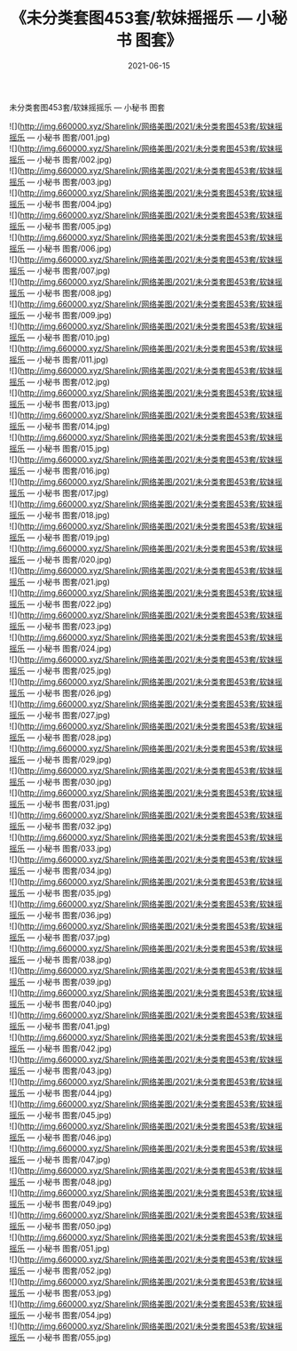 ﻿---
layout: post
title:  《未分类套图453套/软妹摇摇乐 — 小秘书 图套》
date:   2021-06-15
img: http://img.660000.xyz/Sharelink/网络美图/2021/未分类套图453套/软妹摇摇乐 — 小秘书 图套/000.jpg
categories: [美女, 清纯, 唯美]
---

未分类套图453套/软妹摇摇乐 — 小秘书 图套

 ![](http://img.660000.xyz/Sharelink/网络美图/2021/未分类套图453套/软妹摇摇乐 — 小秘书 图套/001.jpg) <br>![](http://img.660000.xyz/Sharelink/网络美图/2021/未分类套图453套/软妹摇摇乐 — 小秘书 图套/002.jpg) <br>![](http://img.660000.xyz/Sharelink/网络美图/2021/未分类套图453套/软妹摇摇乐 — 小秘书 图套/003.jpg) <br>![](http://img.660000.xyz/Sharelink/网络美图/2021/未分类套图453套/软妹摇摇乐 — 小秘书 图套/004.jpg) <br>![](http://img.660000.xyz/Sharelink/网络美图/2021/未分类套图453套/软妹摇摇乐 — 小秘书 图套/005.jpg) <br>![](http://img.660000.xyz/Sharelink/网络美图/2021/未分类套图453套/软妹摇摇乐 — 小秘书 图套/006.jpg) <br>![](http://img.660000.xyz/Sharelink/网络美图/2021/未分类套图453套/软妹摇摇乐 — 小秘书 图套/007.jpg) <br>![](http://img.660000.xyz/Sharelink/网络美图/2021/未分类套图453套/软妹摇摇乐 — 小秘书 图套/008.jpg) <br>![](http://img.660000.xyz/Sharelink/网络美图/2021/未分类套图453套/软妹摇摇乐 — 小秘书 图套/009.jpg) <br>![](http://img.660000.xyz/Sharelink/网络美图/2021/未分类套图453套/软妹摇摇乐 — 小秘书 图套/010.jpg) <br>![](http://img.660000.xyz/Sharelink/网络美图/2021/未分类套图453套/软妹摇摇乐 — 小秘书 图套/011.jpg) <br>![](http://img.660000.xyz/Sharelink/网络美图/2021/未分类套图453套/软妹摇摇乐 — 小秘书 图套/012.jpg) <br>![](http://img.660000.xyz/Sharelink/网络美图/2021/未分类套图453套/软妹摇摇乐 — 小秘书 图套/013.jpg) <br>![](http://img.660000.xyz/Sharelink/网络美图/2021/未分类套图453套/软妹摇摇乐 — 小秘书 图套/014.jpg) <br>![](http://img.660000.xyz/Sharelink/网络美图/2021/未分类套图453套/软妹摇摇乐 — 小秘书 图套/015.jpg) <br>![](http://img.660000.xyz/Sharelink/网络美图/2021/未分类套图453套/软妹摇摇乐 — 小秘书 图套/016.jpg) <br>![](http://img.660000.xyz/Sharelink/网络美图/2021/未分类套图453套/软妹摇摇乐 — 小秘书 图套/017.jpg) <br>![](http://img.660000.xyz/Sharelink/网络美图/2021/未分类套图453套/软妹摇摇乐 — 小秘书 图套/018.jpg) <br>![](http://img.660000.xyz/Sharelink/网络美图/2021/未分类套图453套/软妹摇摇乐 — 小秘书 图套/019.jpg) <br>![](http://img.660000.xyz/Sharelink/网络美图/2021/未分类套图453套/软妹摇摇乐 — 小秘书 图套/020.jpg) <br>![](http://img.660000.xyz/Sharelink/网络美图/2021/未分类套图453套/软妹摇摇乐 — 小秘书 图套/021.jpg) <br>![](http://img.660000.xyz/Sharelink/网络美图/2021/未分类套图453套/软妹摇摇乐 — 小秘书 图套/022.jpg) <br>![](http://img.660000.xyz/Sharelink/网络美图/2021/未分类套图453套/软妹摇摇乐 — 小秘书 图套/023.jpg) <br>![](http://img.660000.xyz/Sharelink/网络美图/2021/未分类套图453套/软妹摇摇乐 — 小秘书 图套/024.jpg) <br>![](http://img.660000.xyz/Sharelink/网络美图/2021/未分类套图453套/软妹摇摇乐 — 小秘书 图套/025.jpg) <br>![](http://img.660000.xyz/Sharelink/网络美图/2021/未分类套图453套/软妹摇摇乐 — 小秘书 图套/026.jpg) <br>![](http://img.660000.xyz/Sharelink/网络美图/2021/未分类套图453套/软妹摇摇乐 — 小秘书 图套/027.jpg) <br>![](http://img.660000.xyz/Sharelink/网络美图/2021/未分类套图453套/软妹摇摇乐 — 小秘书 图套/028.jpg) <br>![](http://img.660000.xyz/Sharelink/网络美图/2021/未分类套图453套/软妹摇摇乐 — 小秘书 图套/029.jpg) <br>![](http://img.660000.xyz/Sharelink/网络美图/2021/未分类套图453套/软妹摇摇乐 — 小秘书 图套/030.jpg) <br>![](http://img.660000.xyz/Sharelink/网络美图/2021/未分类套图453套/软妹摇摇乐 — 小秘书 图套/031.jpg) <br>![](http://img.660000.xyz/Sharelink/网络美图/2021/未分类套图453套/软妹摇摇乐 — 小秘书 图套/032.jpg) <br>![](http://img.660000.xyz/Sharelink/网络美图/2021/未分类套图453套/软妹摇摇乐 — 小秘书 图套/033.jpg) <br>![](http://img.660000.xyz/Sharelink/网络美图/2021/未分类套图453套/软妹摇摇乐 — 小秘书 图套/034.jpg) <br>![](http://img.660000.xyz/Sharelink/网络美图/2021/未分类套图453套/软妹摇摇乐 — 小秘书 图套/035.jpg) <br>![](http://img.660000.xyz/Sharelink/网络美图/2021/未分类套图453套/软妹摇摇乐 — 小秘书 图套/036.jpg) <br>![](http://img.660000.xyz/Sharelink/网络美图/2021/未分类套图453套/软妹摇摇乐 — 小秘书 图套/037.jpg) <br>![](http://img.660000.xyz/Sharelink/网络美图/2021/未分类套图453套/软妹摇摇乐 — 小秘书 图套/038.jpg) <br>![](http://img.660000.xyz/Sharelink/网络美图/2021/未分类套图453套/软妹摇摇乐 — 小秘书 图套/039.jpg) <br>![](http://img.660000.xyz/Sharelink/网络美图/2021/未分类套图453套/软妹摇摇乐 — 小秘书 图套/040.jpg) <br>![](http://img.660000.xyz/Sharelink/网络美图/2021/未分类套图453套/软妹摇摇乐 — 小秘书 图套/041.jpg) <br>![](http://img.660000.xyz/Sharelink/网络美图/2021/未分类套图453套/软妹摇摇乐 — 小秘书 图套/042.jpg) <br>![](http://img.660000.xyz/Sharelink/网络美图/2021/未分类套图453套/软妹摇摇乐 — 小秘书 图套/043.jpg) <br>![](http://img.660000.xyz/Sharelink/网络美图/2021/未分类套图453套/软妹摇摇乐 — 小秘书 图套/044.jpg) <br>![](http://img.660000.xyz/Sharelink/网络美图/2021/未分类套图453套/软妹摇摇乐 — 小秘书 图套/045.jpg) <br>![](http://img.660000.xyz/Sharelink/网络美图/2021/未分类套图453套/软妹摇摇乐 — 小秘书 图套/046.jpg) <br>![](http://img.660000.xyz/Sharelink/网络美图/2021/未分类套图453套/软妹摇摇乐 — 小秘书 图套/047.jpg) <br>![](http://img.660000.xyz/Sharelink/网络美图/2021/未分类套图453套/软妹摇摇乐 — 小秘书 图套/048.jpg) <br>![](http://img.660000.xyz/Sharelink/网络美图/2021/未分类套图453套/软妹摇摇乐 — 小秘书 图套/049.jpg) <br>![](http://img.660000.xyz/Sharelink/网络美图/2021/未分类套图453套/软妹摇摇乐 — 小秘书 图套/050.jpg) <br>![](http://img.660000.xyz/Sharelink/网络美图/2021/未分类套图453套/软妹摇摇乐 — 小秘书 图套/051.jpg) <br>![](http://img.660000.xyz/Sharelink/网络美图/2021/未分类套图453套/软妹摇摇乐 — 小秘书 图套/052.jpg) <br>![](http://img.660000.xyz/Sharelink/网络美图/2021/未分类套图453套/软妹摇摇乐 — 小秘书 图套/053.jpg) <br>![](http://img.660000.xyz/Sharelink/网络美图/2021/未分类套图453套/软妹摇摇乐 — 小秘书 图套/054.jpg) <br>![](http://img.660000.xyz/Sharelink/网络美图/2021/未分类套图453套/软妹摇摇乐 — 小秘书 图套/055.jpg) <br>